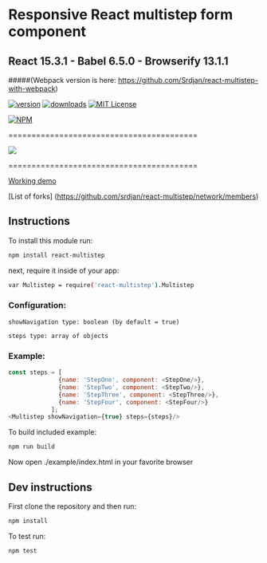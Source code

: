 # Responsive React multistep form component
## React 15.3.1 - Babel 6.5.0 - Browserify 13.1.1 

#####(Webpack version is here: https://github.com/Srdjan/react-multistep-with-webpack)

[![version](https://img.shields.io/npm/v/npm-install-loader.svg)](http://npm.im/react-multistep)
[![downloads](https://img.shields.io/npm/dm/npm-install-loader.svg)](http://npm-stat.com/charts.html?package=react-multistep)
[![MIT License](https://img.shields.io/npm/l/npm-install-loader.svg)](http://opensource.org/licenses/MIT)

[![NPM](https://nodei.co/npm/react-multistep.png?downloads=true&stars=true)](https://nodei.co/rnpm/eact-multistep/)


=========================================

<img src="https://dl.dropboxusercontent.com/u/51491957/multistep-v2.1.1/react-multistep.png"/>

=========================================

[Working demo](https://dl.dropboxusercontent.com/u/51491957/multistep-v2.1.1/index.html)

[List of forks] 
(https://github.com/srdjan/react-multistep/network/members)

## Instructions

To install this module run:
```sh
npm install react-multistep
```
next, require it inside of your app:
```sh
var Multistep = require('react-multistep').Multistep
```
### Configuration:
```
showNavigation type: boolean (by default = true)
```
```
steps type: array of objects
```
### Example:
```javascript
const steps = [
              {name: 'StepOne', component: <StepOne/>},
              {name: 'StepTwo', component: <StepTwo/>},
              {name: 'StepThree', component: <StepThree/>},
              {name: 'StepFour', component: <StepFour/>}
            ];
<Multistep showNavigation={true} steps={steps}/>
```

To build included example:
```sh
npm run build
```
Now open ./example/index.html in your favorite browser


## Dev instructions

First clone the repository and then run:
```sh
npm install
```

To test run:
```sh
npm test
```
